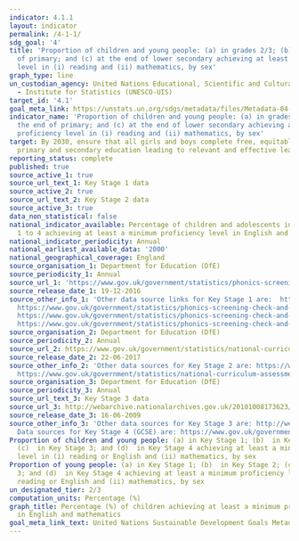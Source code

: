 ```yaml
---
indicator: 4.1.1
layout: indicator
permalink: /4-1-1/
sdg_goal: '4'
title: 'Proportion of children and young people: (a) in grades 2/3; (b) at the end
  of primary; and (c) at the end of lower secondary achieving at least a minimum proficiency
  level in (i) reading and (ii) mathematics, by sex'
graph_type: line
un_custodian_agency: United Nations Educational, Scientific and Cultural Organization
  - Institute for Statistics (UNESCO-UIS)
target_id: '4.1'
goal_meta_link: https://unstats.un.org/sdgs/metadata/files/Metadata-04-01-01.pdf
indicator_name: 'Proportion of children and young people: (a) in grades 2/3; (b) at
  the end of primary; and (c) at the end of lower secondary achieving at least a minimum
  proficiency level in (i) reading and (ii) mathematics, by sex'
target: By 2030, ensure that all girls and boys complete free, equitable and quality
  primary and secondary education leading to relevant and effective learning outcomes
reporting_status: complete
published: true
source_active_1: true
source_url_text_1: Key Stage 1 data
source_active_2: true
source_url_text_2: Key Stage 2 data
source_active_3: true
data_non_statistical: false
national_indicator_available: Percentage of children and adolescents in Key Stages
  1 to 4 achieving at least a minimum proficiency level in English and Mathematics
national_indicator_periodicity: Annual
national_earliest_available_data: '2000'
national_geographical_coverage: England
source_organisation_1: Department for Education (DfE)
source_periodicity_1: Annual
source_url_1: 'https://www.gov.uk/government/statistics/phonics-screening-check-and-key-stage-1-assessments-england-2016 '
source_release_date_1: 19-12-2016
source_other_info_1: 'Other data source links for Key Stage 1 are:  https://www.gov.uk/government/statistics/phonics-screening-check-and-key-stage-1-assessments-england-2015
  https://www.gov.uk/government/statistics/phonics-screening-check-and-key-stage-1-assessments-england-2014
  https://www.gov.uk/government/statistics/phonics-screening-check-and-national-curriculum-assessments-at-key-stage-1-in-england-2013
  https://www.gov.uk/government/statistics/phonics-screening-check-and-national-curriculum-assessments-at-key-stage-1-in-england-2012'
source_organisation_2: Department for Education (DfE)
source_periodicity_2: Annual
source_url_2: https://www.gov.uk/government/statistics/national-curriculum-assessments-key-stage-2-2016-revised
source_release_date_2: 22-06-2017
source_other_info_2: 'Other data sources for Key Stage 2 are: https://www.gov.uk/government/statistics/national-curriculum-assessments-at-key-stage-2-2015-revised
  https://www.gov.uk/government/statistics/national-curriculum-assessments-at-key-stage-2-2014-revised'
source_organisation_3: Department for Education (DfE)
source_periodicity_3: Annual
source_url_text_3: Key Stage 3 data
source_url_3: http://webarchive.nationalarchives.gov.uk/20101008173623/http://www.dcsf.gov.uk/rsgateway/DB/SFR/s000847/index.shtml
source_release_date_3: 16-06-2009
source_other_info_3: 'Other data sources for Key Stage 3 are: http://webarchive.nationalarchives.gov.uk/20130325074736/https://www.education.gov.uk/researchandstatistics/statistics/allstatistics/a00195434/national-curriculum-assessments-at-key-stage-3-in-
  Data sources for Key Stage 4 (GCSE) are: https://www.gov.uk/government/statistics/gcse-and-equivalent-results-2016-to-2017-provisional'
Proportion of children and young people: (a) in Key Stage 1; (b)  in Key Stage 2;
  (c)  in Key Stage 3; and (d)  in Key Stage 4 achieving at least a minimum proficiency
  level in (i) reading or English and (ii) mathematics, by sex
Proportion of young people: (a) in Key Stage 1; (b)  in Key Stage 2; (c)  in Key Stage
  3; and (d)  in Key Stage 4 achieving at least a minimum proficiency level in (i)
  reading or English and (ii) mathematics, by sex
un_designated_tier: 2/3
computation_units: Percentage (%)
graph_title: Percentage (%) of children achieving at least a minimum proficiency level
  in English and mathematics
goal_meta_link_text: United Nations Sustainable Development Goals Metadata (pdf 216kB)
---
```

